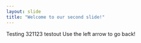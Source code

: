 ```yaml
---
layout: slide
title: "Welcome to our second slide!"
---
```

Testing 321123 testout
Use the left arrow to go back!
